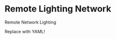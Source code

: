 # Remote Lighting Network

<keydef keys="product-name">
        <topicmeta>
            <linktext>Remote Network Lighting</linktext>
        </topicmeta>
</keydef>

Replace with YAML!
